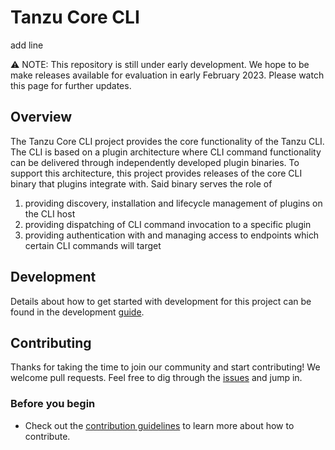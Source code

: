 # Tanzu Core CLI

add line

:warning: NOTE: This repository is still under early development. We hope to be make releases available for evaluation in early February 2023.
Please watch this page for further updates.

## Overview

The Tanzu Core CLI project provides the core functionality of the Tanzu CLI.
The CLI is based on a plugin architecture where CLI command functionality can
be delivered through independently developed plugin binaries.  To support this
architecture, this project provides releases of the core CLI binary that
plugins integrate with. Said binary serves the role of

1. providing discovery, installation and lifecycle management of plugins on the CLI host
1. providing dispatching of CLI command invocation to a specific plugin
1. providing authentication with and managing access to endpoints which certain CLI commands will target

## Development

Details about how to get started with development for this project can be found in the development [guide](docs/dev.md).

## Contributing

Thanks for taking the time to join our community and start contributing! We
welcome pull requests. Feel free to dig through the [issues](https://github.com/vmware-tanzu/tanzu-cli/issues) and jump in.

### Before you begin

* Check out the [contribution guidelines](CONTRIBUTING.md) to learn more about how to contribute.
